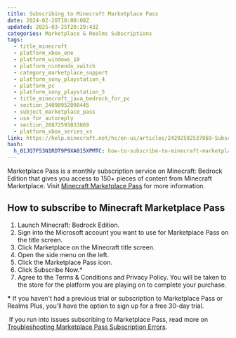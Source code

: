 ```yaml
---
title: Subscribing to Minecraft Marketplace Pass
date: 2024-02-20T18:00:08Z
updated: 2025-03-25T20:29:43Z
categories: Marketplace & Realms Subscriptions
tags:
  - title_minecraft
  - platform_xbox_one
  - platform_windows_10
  - platform_nintendo_switch
  - category_marketplace_support
  - platform_sony_playstation_4
  - platform_pc
  - platform_sony_playstation_5
  - title_minecraft_java_bedrock_for_pc
  - section_24090952098445
  - subject_marketplace_pass
  - use_for_autoreply
  - section_28872593033869
  - platform_xbox_series_xs
link: https://help.minecraft.net/hc/en-us/articles/24292592537869-Subscribing-to-Minecraft-Marketplace-Pass
hash:
  h_01JQ7FS3N1RDT9P9XA015XPMTC: how-to-subscribe-to-minecraft-marketplace-pass
---
```


Marketplace Pass is a monthly subscription service on Minecraft: Bedrock Edition that gives you access to 150+ pieces of content from Minecraft Marketplace. Visit [Minecraft Marketplace Pass](https://www.minecraft.net/en-us/marketplace/marketplace-pass) for more information.

## **How to subscribe to Minecraft Marketplace Pass**

1.  Launch Minecraft: Bedrock Edition.
2.  Sign into the Microsoft account you want to use for Marketplace Pass on the title screen.
3.  Click Marketplace on the Minecraft title screen.
4.  Open the side menu on the left.
5.  Click the Marketplace Pass icon.
6.  Click Subscribe Now.\*
7.  Agree to the Terms & Conditions and Privacy Policy. You will be taken to the store for the platform you are playing on to complete your purchase.

**\*** If you haven't had a previous trial or subscription to Marketplace Pass or Realms Plus, you'll have the option to sign up for a free 30-day trial.

 If you run into issues subscribing to Marketplace Pass, read more on [Troubleshooting Marketplace Pass Subscription Errors](../Marketplace-Troubleshooting/Troubleshooting-Marketplace-Pass-Subscription-Errors.md).

